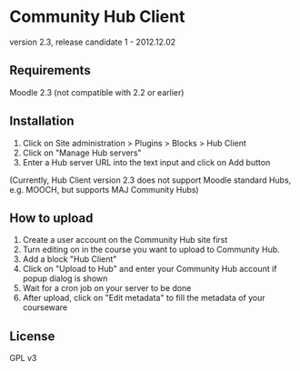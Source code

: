 Community Hub Client
====================

version 2.3, release candidate 1 - 2012.12.02


Requirements
------------

Moodle 2.3 (not compatible with 2.2 or earlier)


Installation
------------

1. Click on Site administration > Plugins > Blocks > Hub Client
2. Click on "Manage Hub servers"
3. Enter a Hub server URL into the text input and click on Add button

(Currently, Hub Client version 2.3 does not support Moodle standard Hubs, e.g. MOOCH,
 but supports MAJ Community Hubs)


How to upload
-------------

1. Create a user account on the Community Hub site first
2. Turn editing on in the course you want to upload to Community Hub.
3. Add a block "Hub Client"
4. Click on "Upload to Hub" and enter your Community Hub account if popup dialog is shown
5. Wait for a cron job on your server to be done
6. After upload, click on "Edit metadata" to fill the metadata of your courseware


License
-------

GPL v3
